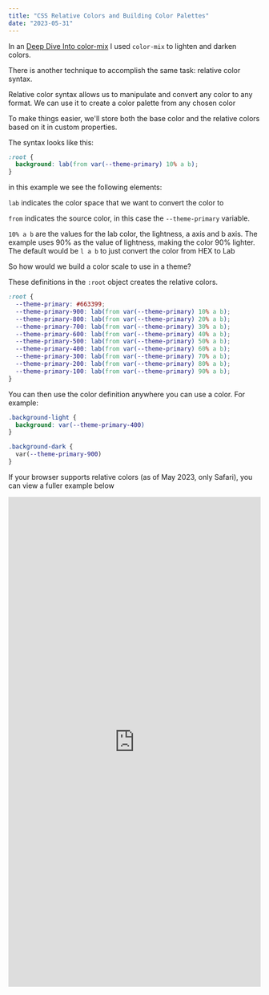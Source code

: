 ```yaml
---
title: "CSS Relative Colors and Building Color Palettes"
date: "2023-05-31"
---
```


In an [Deep Dive Into color-mix](https://publishing-project.rivendellweb.net/deep-dive-into-color-mix/) I used `color-mix` to lighten and darken colors.

There is another technique to accomplish the same task: relative color syntax.

Relative color syntax allows us to manipulate and convert any color to any format. We can use it to create a color palette from any chosen color

To make things easier, we'll store both the base color and the relative colors based on it in custom properties.

The syntax looks like this:

```css
:root {
  background: lab(from var(--theme-primary) 10% a b);
}
```

in this example we see the following elements:

`lab` indicates the color space that we want to convert the color to

`from` indicates the source color, in this case the `--theme-primary` variable.

`10% a b` are the values for the lab color, the lightness, a axis and b axis. The example uses 90% as the value of lightness, making the color 90% lighter. The default would be `l a b` to just convert the color from HEX to Lab

So how would we build a color scale to use in a theme?

These definitions in the `:root` object creates the relative colors.

```css
:root {
  --theme-primary: #663399;
  --theme-primary-900: lab(from var(--theme-primary) 10% a b);
  --theme-primary-800: lab(from var(--theme-primary) 20% a b);
  --theme-primary-700: lab(from var(--theme-primary) 30% a b);
  --theme-primary-600: lab(from var(--theme-primary) 40% a b);
  --theme-primary-500: lab(from var(--theme-primary) 50% a b);
  --theme-primary-400: lab(from var(--theme-primary) 60% a b);
  --theme-primary-300: lab(from var(--theme-primary) 70% a b);
  --theme-primary-200: lab(from var(--theme-primary) 80% a b);
  --theme-primary-100: lab(from var(--theme-primary) 90% a b);
}
```

You can then use the color definition anywhere you can use a color. For example:

```css
.background-light {
  background: var(--theme-primary-400)
}

.background-dark {
  var(--theme-primary-900)
}
```

If your browser supports relative colors (as of May 2023, only Safari), you can view a fuller example below

<iframe height="977" style="width: 100%;" scrolling="no" title="Relative colors and Color contrast" src="https://codepen.io/caraya/embed/yLRExLM?default-tab=result" frameborder="no" loading="lazy" allowtransparency="true" allowfullscreen="true">See the Pen <a href="https://codepen.io/caraya/pen/yLRExLM"> Relative colors and Color contrast</a> by Carlos Araya (<a href="https://codepen.io/caraya">@caraya</a>) on <a href="https://codepen.io">CodePen</a>. </iframe>
